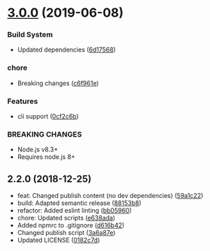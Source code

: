 # [3.0.0](https://github.com/unlight/changed/compare/v2.2.0...v3.0.0) (2019-06-08)


### Build System

* Updated dependencies ([6d17568](https://github.com/unlight/changed/commit/6d17568))


### chore

* Breaking changes ([c6f961e](https://github.com/unlight/changed/commit/c6f961e))


### Features

* cli support ([0cf2c6b](https://github.com/unlight/changed/commit/0cf2c6b))


### BREAKING CHANGES

* Node.js v8.3+
* Requires node.js 8+

## 2.2.0 (2018-12-25)

* feat: Changed publish content (no dev dependencies) ([59a1c22](https://github.com/unlight/changed/commit/59a1c22))
* build: Adapted semantic release ([88153b8](https://github.com/unlight/changed/commit/88153b8))
* refactor: Added eslint linting ([bb05960](https://github.com/unlight/changed/commit/bb05960))
* chore: Updated scripts ([e638ada](https://github.com/unlight/changed/commit/e638ada))
* Added npmrc to .gitignore ([d616b42](https://github.com/unlight/changed/commit/d616b42))
* Changed publish script ([3a6a87e](https://github.com/unlight/changed/commit/3a6a87e))
* Updated LICENSE ([0182c7d](https://github.com/unlight/changed/commit/0182c7d))
